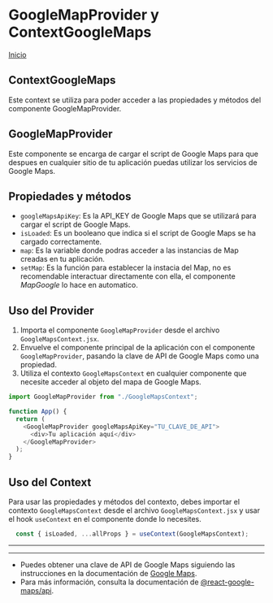 # GoogleMapProvider y ContextGoogleMaps

[Inicio](../../README.md)

## ContextGoogleMaps
Este context se utiliza para poder acceder a las propiedades y métodos del componente GoogleMapProvider.

## GoogleMapProvider
Este componente se encarga de cargar el script de Google Maps para que despues en cualquier sitio de tu aplicación puedas utilizar los servicios de Google Maps.


## Propiedades y métodos

- `googleMapsApiKey`: Es la API_KEY de Google Maps que se utilizará para cargar el script de Google Maps.
- `isLoaded`: Es un booleano que indica si el script de Google Maps se ha cargado correctamente.
- `map`: Es la variable donde podras acceder a las instancias de Map creadas en tu aplicación.
- `setMap`: Es la función para establecer la instacia del Map, no es recomendable interactuar directamente con ella, el componente *MapGoogle* lo hace en automatico.

## Uso del Provider

1. Importa el componente `GoogleMapProvider` desde el archivo `GoogleMapsContext.jsx`.
2. Envuelve el componente principal de la aplicación con el componente `GoogleMapProvider`, pasando la clave de API de Google Maps como una propiedad.
3. Utiliza el contexto `GoogleMapsContext` en cualquier componente que necesite acceder al objeto del mapa de Google Maps.

```javascript
import GoogleMapProvider from "./GoogleMapsContext";

function App() {
  return (
    <GoogleMapProvider googleMapsApiKey="TU_CLAVE_DE_API">
      <div>Tu aplicación aquí</div>
    </GoogleMapProvider>
  );
}
```
 

## Uso del Context
Para usar las propiedades y métodos del contexto, debes importar el contexto `GoogleMapsContext` desde el archivo `GoogleMapsContext.jsx` y usar el hook `useContext` en el componente donde lo necesites.

```javascript
  const { isLoaded, ...allProps } = useContext(GoogleMapsContext);
```


---
---

- Puedes obtener una clave de API de Google Maps siguiendo las instrucciones en la documentación de [Google Maps](https://developers.google.com/maps/gmp-get-started?hl=es-419).
- Para más información, consulta la documentación de [@react-google-maps/api](https://www.npmjs.com/package/@react-google-maps/api).
